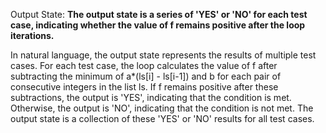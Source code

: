 Output State: **The output state is a series of 'YES' or 'NO' for each test case, indicating whether the value of f remains positive after the loop iterations.**

In natural language, the output state represents the results of multiple test cases. For each test case, the loop calculates the value of f after subtracting the minimum of a*(ls[i] - ls[i-1]) and b for each pair of consecutive integers in the list ls. If f remains positive after these subtractions, the output is 'YES', indicating that the condition is met. Otherwise, the output is 'NO', indicating that the condition is not met. The output state is a collection of these 'YES' or 'NO' results for all test cases.
